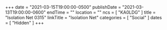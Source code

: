 +++
date = "2021-03-15T19:00:00-0500"
publishDate = "2021-03-13T19:00:00-0600"
endTime = ""
location = ""
ncs = [ "KA0LDG" ]
title = "Isolation Net 0315"
linkTitle = "Isolation Net"
categories = [ "Social" ]
dates = [ "Hidden" ]
+++
